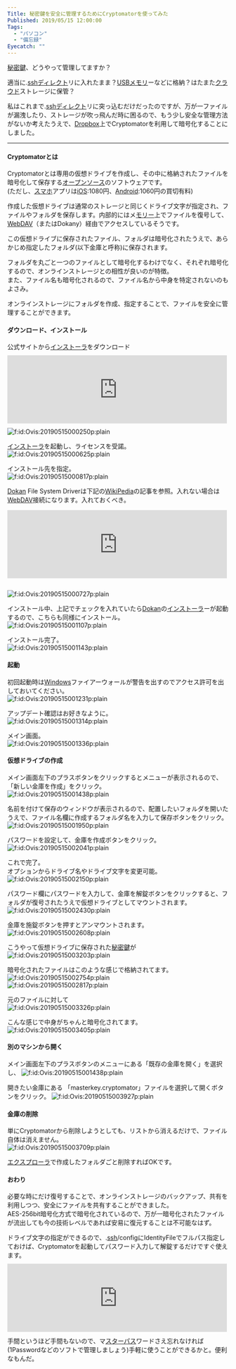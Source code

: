 ```yaml
---
Title: 秘密鍵を安全に管理するためにCryptomatorを使ってみた
Published: 2019/05/15 12:00:00
Tags:
  - "パソコン"
  - "備忘録"
Eyecatch: ""
---
```

<p><a class="keyword" href="http://d.hatena.ne.jp/keyword/%C8%EB%CC%A9%B8%B0">秘密鍵</a>、どうやって管理してますか？</p>

<p>適当に.<a class="keyword" href="http://d.hatena.ne.jp/keyword/ssh">ssh</a><a class="keyword" href="http://d.hatena.ne.jp/keyword/%A5%C7%A5%A3%A5%EC%A5%AF%A5%C8">ディレクト</a>リに入れたまま？<a class="keyword" href="http://d.hatena.ne.jp/keyword/USB%A5%E1%A5%E2%A5%EA">USBメモリ</a>ーなどに格納？はたまた<a class="keyword" href="http://d.hatena.ne.jp/keyword/%A5%AF%A5%E9%A5%A6%A5%C9">クラウド</a>ストレージに保管？</p>

<p>私はこれまで.<a class="keyword" href="http://d.hatena.ne.jp/keyword/ssh">ssh</a><a class="keyword" href="http://d.hatena.ne.jp/keyword/%A5%C7%A5%A3%A5%EC%A5%AF%A5%C8">ディレクト</a>リに突っ込むだけだったのですが、万が一ファイルが漏洩したり、ストレージが吹っ飛んだ時に困るので、もう少し安全な管理方法がないか考えたうえで、<a class="keyword" href="http://d.hatena.ne.jp/keyword/Dropbox">Dropbox</a>上でCryptomatorを利用して暗号化することにしました。</p>

***

<h4>Cryptomatorとは</h4>

<p>Cryptomatorとは専用の仮想ドライブを作成し、その中に格納されたファイルを暗号化して保存する<a class="keyword" href="http://d.hatena.ne.jp/keyword/%A5%AA%A1%BC%A5%D7%A5%F3%A5%BD%A1%BC%A5%B9">オープンソース</a>のソフトウェアです。<br/>
(ただし、<a class="keyword" href="http://d.hatena.ne.jp/keyword/%A5%B9%A5%DE%A5%DB">スマホ</a>アプリは<a class="keyword" href="http://d.hatena.ne.jp/keyword/iOS">iOS</a>:1080円、<a class="keyword" href="http://d.hatena.ne.jp/keyword/Android">Android</a>:1060円の買切有料)</p>

<p>作成した仮想ドライブは通常のストレージと同じくドライブ文字が指定され、ファイルやフォルダを保存します。内部的にはメ<a class="keyword" href="http://d.hatena.ne.jp/keyword/%A5%E2%A5%EA%A1%BC">モリー</a>上でファイルを復号して、<a class="keyword" href="http://d.hatena.ne.jp/keyword/WebDAV">WebDAV</a>（またはDokany）経由でアクセスしているそうです。</p>

<p>この仮想ドライブに保存されたファイル、フォルダは暗号化されたうえで、あらかじめ指定したフォルダ(以下金庫と呼称)に保存されます。</p>

<p>フォルダを丸ごと一つのファイルとして暗号化するわけでなく、それぞれ暗号化するので、オンラインストレージとの相性が良いのが特徴。<br/>
また、ファイル名も暗号化されるので、ファイル名から中身を特定されないのもよさみ。</p>

<p>オンラインストレージにフォルダを作成、指定することで、ファイルを安全に管理することができます。</p>

<h4>ダウンロード、インストール</h4>

<p>公式サイトから<a class="keyword" href="http://d.hatena.ne.jp/keyword/%A5%A4%A5%F3%A5%B9%A5%C8%A1%BC%A5%E9">インストーラ</a>をダウンロード<br/>
<iframe src="https://hatenablog-parts.com/embed?url=https%3A%2F%2Fcryptomator.org%2Fdownloads%2F%23winDownload" title="Cryptomator - Free Cloud Encryption" class="embed-card embed-webcard" scrolling="no" frameborder="0" style="display: block; width: 100%; height: 155px; max-width: 500px; margin: 10px 0px;"></iframe>
<span itemscope itemtype="http://schema.org/Photograph"><img src="20190515000250.png" alt="f:id:Ovis:20190515000250p:plain" title="f:id:Ovis:20190515000250p:plain" class="hatena-fotolife" itemprop="image"></span></p>

<p><a class="keyword" href="http://d.hatena.ne.jp/keyword/%A5%A4%A5%F3%A5%B9%A5%C8%A1%BC%A5%E9">インストーラ</a>を起動し、ライセンスを受諾。  <br/>
<span itemscope itemtype="http://schema.org/Photograph"><img src="20190515000625.png" alt="f:id:Ovis:20190515000625p:plain" title="f:id:Ovis:20190515000625p:plain" class="hatena-fotolife" itemprop="image"></span></p>

<p>インストール先を指定。<br/>
<span itemscope itemtype="http://schema.org/Photograph"><img src="20190515000817.png" alt="f:id:Ovis:20190515000817p:plain" title="f:id:Ovis:20190515000817p:plain" class="hatena-fotolife" itemprop="image"></span></p>

<p><a class="keyword" href="http://d.hatena.ne.jp/keyword/Dokan">Dokan</a> File System Driverは下記の<a class="keyword" href="http://d.hatena.ne.jp/keyword/WikiPedia">WikiPedia</a>の記事を参照。入れない場合は<a class="keyword" href="http://d.hatena.ne.jp/keyword/WebDAV">WebDAV</a>接続になります。入れておくべき。</p>

<p><iframe src="https://hatenablog-parts.com/embed?url=https%3A%2F%2Fja.wikipedia.org%2Fwiki%2FDokan" title="Dokan - Wikipedia" class="embed-card embed-webcard" scrolling="no" frameborder="0" style="display: block; width: 100%; height: 155px; max-width: 500px; margin: 10px 0px;"></iframe><br/>
<span itemscope itemtype="http://schema.org/Photograph"><img src="20190515000727.png" alt="f:id:Ovis:20190515000727p:plain" title="f:id:Ovis:20190515000727p:plain" class="hatena-fotolife" itemprop="image"></span></p>

<p>インストール中、上記でチェックを入れていたら<a class="keyword" href="http://d.hatena.ne.jp/keyword/Dokan">Dokan</a>の<a class="keyword" href="http://d.hatena.ne.jp/keyword/%A5%A4%A5%F3%A5%B9%A5%C8%A1%BC%A5%E9">インストーラ</a>ーが起動するので、こちらも同様にインストール。<br/>
<span itemscope itemtype="http://schema.org/Photograph"><img src="20190515001107.png" alt="f:id:Ovis:20190515001107p:plain" title="f:id:Ovis:20190515001107p:plain" class="hatena-fotolife" itemprop="image"></span></p>

<p>インストール完了。<br/>
<span itemscope itemtype="http://schema.org/Photograph"><img src="20190515001143.png" alt="f:id:Ovis:20190515001143p:plain" title="f:id:Ovis:20190515001143p:plain" class="hatena-fotolife" itemprop="image"></span></p>

<h4>起動</h4>

<p>初回起動時は<a class="keyword" href="http://d.hatena.ne.jp/keyword/Windows">Windows</a>ファイアーウォールが警告を出すのでアクセス許可を出しておいてください。<br/>
<span itemscope itemtype="http://schema.org/Photograph"><img src="20190515001231.png" alt="f:id:Ovis:20190515001231p:plain" title="f:id:Ovis:20190515001231p:plain" class="hatena-fotolife" itemprop="image"></span></p>

<p>アップデート確認はお好きなように。<br/>
<span itemscope itemtype="http://schema.org/Photograph"><img src="20190515001314.png" alt="f:id:Ovis:20190515001314p:plain" title="f:id:Ovis:20190515001314p:plain" class="hatena-fotolife" itemprop="image"></span></p>

<p>メイン画面。<br/>
<span itemscope itemtype="http://schema.org/Photograph"><img src="20190515001336.png" alt="f:id:Ovis:20190515001336p:plain" title="f:id:Ovis:20190515001336p:plain" class="hatena-fotolife" itemprop="image"></span></p>

<h4>仮想ドライブの作成</h4>

<p>メイン画面左下のプラスボタンをクリックするとメニューが表示されるので、「新しい金庫を作成」をクリック。<br/>
<span itemscope itemtype="http://schema.org/Photograph"><img src="20190515001438.png" alt="f:id:Ovis:20190515001438p:plain" title="f:id:Ovis:20190515001438p:plain" class="hatena-fotolife" itemprop="image"></span></p>

<p>名前を付けて保存のウィンドウが表示されるので、配置したいフォルダを開いたうえで、ファイル名欄に作成するフォルダ名を入力して保存ボタンをクリック。<br/>
<span itemscope itemtype="http://schema.org/Photograph"><img src="20190515001950.png" alt="f:id:Ovis:20190515001950p:plain" title="f:id:Ovis:20190515001950p:plain" class="hatena-fotolife" itemprop="image"></span></p>

<p>パスワードを設定して、金庫を作成ボタンをクリック。<br/>
<span itemscope itemtype="http://schema.org/Photograph"><img src="20190515002041.png" alt="f:id:Ovis:20190515002041p:plain" title="f:id:Ovis:20190515002041p:plain" class="hatena-fotolife" itemprop="image"></span></p>

<p>これで完了。<br/>
オプションからドライブ名やドライブ文字を変更可能。<br/>
<span itemscope itemtype="http://schema.org/Photograph"><img src="20190515002150.png" alt="f:id:Ovis:20190515002150p:plain" title="f:id:Ovis:20190515002150p:plain" class="hatena-fotolife" itemprop="image"></span></p>

<p>パスワード欄にパスワードを入力して、金庫を解錠ボタンをクリックすると、フォルダが復号されたうえで仮想ドライブとしてマウントされます。<br/>
<span itemscope itemtype="http://schema.org/Photograph"><img src="20190515002430.png" alt="f:id:Ovis:20190515002430p:plain" title="f:id:Ovis:20190515002430p:plain" class="hatena-fotolife" itemprop="image"></span></p>

<p>金庫を施錠ボタンを押すとアンマウントされます。<br/>
<span itemscope itemtype="http://schema.org/Photograph"><img src="20190515002608.png" alt="f:id:Ovis:20190515002608p:plain" title="f:id:Ovis:20190515002608p:plain" class="hatena-fotolife" itemprop="image"></span></p>

<p>こうやって仮想ドライブに保存された<a class="keyword" href="http://d.hatena.ne.jp/keyword/%C8%EB%CC%A9%B8%B0">秘密鍵</a>が<br/>
<span itemscope itemtype="http://schema.org/Photograph"><img src="20190515003203.png" alt="f:id:Ovis:20190515003203p:plain" title="f:id:Ovis:20190515003203p:plain" class="hatena-fotolife" itemprop="image"></span></p>

<p>暗号化されたファイルはこのような感じで格納されてます。<br/>
<span itemscope itemtype="http://schema.org/Photograph"><img src="20190515002754.png" alt="f:id:Ovis:20190515002754p:plain" title="f:id:Ovis:20190515002754p:plain" class="hatena-fotolife" itemprop="image"></span><br/>
<span itemscope itemtype="http://schema.org/Photograph"><img src="20190515002817.png" alt="f:id:Ovis:20190515002817p:plain" title="f:id:Ovis:20190515002817p:plain" class="hatena-fotolife" itemprop="image"></span></p>

<p>元のファイルに対して<br/>
<span itemscope itemtype="http://schema.org/Photograph"><img src="20190515003326.png" alt="f:id:Ovis:20190515003326p:plain" title="f:id:Ovis:20190515003326p:plain" class="hatena-fotolife" itemprop="image"></span></p>

<p>こんな感じで中身がちゃんと暗号化されてます。<br/>
<span itemscope itemtype="http://schema.org/Photograph"><img src="20190515003405.png" alt="f:id:Ovis:20190515003405p:plain" title="f:id:Ovis:20190515003405p:plain" class="hatena-fotolife" itemprop="image"></span></p>

<h4>別のマシンから開く</h4>

<p>メイン画面左下のプラスボタンのメニューにある「既存の金庫を開く」を選択し、
<span itemscope itemtype="http://schema.org/Photograph"><img src="20190515001438.png" alt="f:id:Ovis:20190515001438p:plain" title="f:id:Ovis:20190515001438p:plain" class="hatena-fotolife" itemprop="image"></span></p>

<p>開きたい金庫にある 「masterkey.cryptomator」ファイルを選択して開くボタンをクリック。
<span itemscope itemtype="http://schema.org/Photograph"><img src="20190515003927.png" alt="f:id:Ovis:20190515003927p:plain" title="f:id:Ovis:20190515003927p:plain" class="hatena-fotolife" itemprop="image"></span></p>

<h4>金庫の削除</h4>

<p>単にCryptomatorから削除しようとしても、リストから消えるだけで、ファイル自体は消えません。<br/>
<span itemscope itemtype="http://schema.org/Photograph"><img src="20190515003709.png" alt="f:id:Ovis:20190515003709p:plain" title="f:id:Ovis:20190515003709p:plain" class="hatena-fotolife" itemprop="image"></span></p>

<p><a class="keyword" href="http://d.hatena.ne.jp/keyword/%A5%A8%A5%AF%A5%B9%A5%D7%A5%ED%A1%BC%A5%E9">エクスプローラ</a>で作成したフォルダごと削除すればOKです。</p>

<h4>おわり</h4>

<p>必要な時にだけ復号することで、オンラインストレージのバックアップ、共有を利用しつつ、安全にファイルを共有することができました。<br/>
AES-256bit暗号化方式で暗号化されているので、万が一暗号化されたファイルが流出しても今の技術レベルであれば安易に復元することは不可能なはず。</p>

<p>ドライブ文字の指定ができるので、.<a class="keyword" href="http://d.hatena.ne.jp/keyword/ssh">ssh</a>/configにIdentityFileでフルパス指定しておけば、Cryptomatorを起動してパスワード入力して解錠するだけですぐ使えます。<br/>
<iframe src="https://hatenablog-parts.com/embed?url=https%3A%2F%2Fqiita.com%2F0084ken%2Fitems%2F2e4e9ae44ec5e01328f1" title=".ssh/configファイルでSSH接続を管理する - Qiita" class="embed-card embed-webcard" scrolling="no" frameborder="0" style="display: block; width: 100%; height: 155px; max-width: 500px; margin: 10px 0px;"></iframe>
手間というほど手間もないので、マ<a class="keyword" href="http://d.hatena.ne.jp/keyword/%A5%B9%A5%BF%A1%BC%A5%D1%A5%B9">スターパス</a>ワードさえ忘れなければ(1Passwordなどのソフトで管理しましょう)手軽に使うことができるかと。便利なもんだ。</p>

